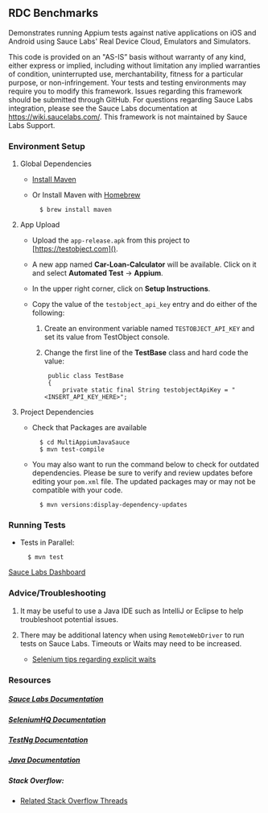## RDC Benchmarks

Demonstrates running Appium tests against native applications on iOS and Android using Sauce Labs' Real Device Cloud, Emulators and Simulators.

This code is provided on an "AS-IS” basis without warranty of any kind, either express or implied, including without limitation any implied warranties of condition, uninterrupted use, merchantability, fitness for a particular purpose, or non-infringement. Your tests and testing environments may require you to modify this framework. Issues regarding this framework should be submitted through GitHub. For questions regarding Sauce Labs integration, please see the Sauce Labs documentation at https://wiki.saucelabs.com/. This framework is not maintained by Sauce Labs Support.

### Environment Setup

1. Global Dependencies

    * [Install Maven](https://maven.apache.org/install.html)
    * Or Install Maven with [Homebrew](http://brew.sh/)
    
            $ brew install maven

2. App Upload

    * Upload the `app-release.apk` from this project to [https://testobject.com]().
    
    * A new app named __Car-Loan-Calculator__ will be available.  Click on it and select __Automated Test__ &rarr; __Appium__.
    
    * In the upper right corner, click on __Setup Instructions__.
    
    * Copy the value of the `testobject_api_key` entry and do either of the following:
    
        1. Create an environment variable named `TESTOBJECT_API_KEY` and set its value from TestObject console.
        2. Change the first line of the __TestBase__ class and hard code the value:

                public class TestBase
                {
                    private static final String testobjectApiKey = "<INSERT_API_KEY_HERE>";
    	        
3. Project Dependencies

	* Check that Packages are available
	
	        $ cd MultiAppiumJavaSauce
	        $ mvn test-compile
	
	* You may also want to run the command below to check for outdated dependencies. Please be sure to verify and review updates before editing your `pom.xml` file. The updated packages may or may not be compatible with your code.
	
	        $ mvn versions:display-dependency-updates
	    
### Running Tests

* Tests in Parallel:

    	$ mvn test

[Sauce Labs Dashboard](https://saucelabs.com/beta/dashboard/)

### Advice/Troubleshooting

1. It may be useful to use a Java IDE such as IntelliJ or Eclipse to help troubleshoot potential issues. 

2. There may be additional latency when using `RemoteWebDriver` to run tests on Sauce Labs. Timeouts or Waits may need to be increased.

    * [Selenium tips regarding explicit waits](https://wiki.saucelabs.com/display/DOCS/Best+Practice%3A+Use+Explicit+Waits)

### Resources

##### [Sauce Labs Documentation](https://wiki.saucelabs.com/)

##### [SeleniumHQ Documentation](http://www.seleniumhq.org/docs/)

##### [TestNg Documentation](http://testng.org/javadocs/index.html)

##### [Java Documentation](https://docs.oracle.com/javase/7/docs/api/)

##### Stack Overflow:

* [Related Stack Overflow Threads](http://stackoverflow.com/questions/27355003/advise-on-hierarchy-for-element-locators-in-selenium-webdriver)
